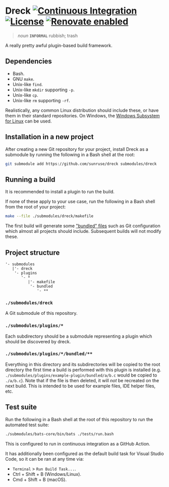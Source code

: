 # Dreck [![Continuous Integration](https://github.com/sunruse/dreck/workflows/Continuous%20Integration/badge.svg)](https://github.com/sunruse/dreck/actions) [![License](https://img.shields.io/github/license/sunruse/dreck.svg)](https://github.com/sunruse/dreck/blob/master/license) [![Renovate enabled](https://img.shields.io/badge/renovate-enabled-brightgreen.svg)](https://renovatebot.com/)

> _noun_ **`INFORMAL`** rubbish; trash

A really pretty awful plugin-based build framework.

## Dependencies

- Bash.
- GNU `make`.
- Unix-like `find`.
- Unix-like `mkdir` supporting `-p`.
- Unix-like `cp`.
- Unix-like `rm` supporting `-rf`.

Realistically, any common Linux distribution should include these, or have them in their standard repositories.  On Windows, the [Windows Subsystem for Linux](https://docs.microsoft.com/en-us/windows/wsl/about) can be used.

## Installation in a new project

After creating a new Git repository for your project, install Dreck as a submodule by running the following in a Bash shell at the root:

```bash
git submodule add https://github.com/sunruse/dreck submodules/dreck
```

## Running a build

It is recommended to install a plugin to run the build.

If none of these apply to your use case, run the following in a Bash shell from the root of your project:

```bash
make --file ./submodules/dreck/makefile
```

The first build will generate some ["bundled" files](./bundled) such as Git configuration which almost all projects should include.  Subsequent builds will not modify these.

## Project structure

```
'- submodules
   |'- dreck
    '- plugins
       '- *
          |'- makefile
           '- bundled
              '- **
```

### `./submodules/dreck`

A Git submodule of this repository.

### `./submodules/plugins/*`

Each subdirectory should be a submodule representing a plugin which should be discovered by dreck.

### `./submodules/plugins/*/bundled/**`

Everything in this directory and its subdirectories will be copied to the root directory the first time a build is performed with this plugin is installed (e.g. `./submodules/plugins/example-plugin/bundled/a/b.c` would be copied to `./a/b.c`).  Note that if the file is then deleted, it will _not_ be recreated on the next build.  This is intended to be used for example files, IDE helper files, etc.

## Test suite

Run the following in a Bash shell at the root of this repository to run the automated test suite:

```bash
./submodules/bats-core/bin/bats ./tests/run.bash
```

This is configured to run in continuous integration as a GitHub Action.

It has additionally been configured as the default build task for Visual Studio Code, so it can be ran at any time via:

- `Terminal` > `Run Build Task...`.
- Ctrl + Shift + B (Windows/Linux).
- Cmd + Shift + B (macOS).
